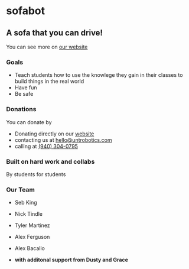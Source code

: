 # sofabot

## A sofa that you can drive!

You can see more on [our website](https://www.untrobotics.com/)

### Goals

- Teach students how to use the knowlege they gain in their classes to build things in the real world
- Have fun
- Be safe

### Donations

You can donate by

- Donating directly on our [website](https://www.untrobotics.com/sponsorships/)
- contacting us at [hello@untrobotics.com](mailto:hello@untrobotics.com)
- calling at [(940) 304-0795](callto:+19403040795)

### Built on hard work and collabs

By students for students

### Our Team

- Seb King
- Nick Tindle
- Tyler Martinez
- Alex Ferguson
- Alex Bacallo

- **with additonal support from Dusty and Grace**
